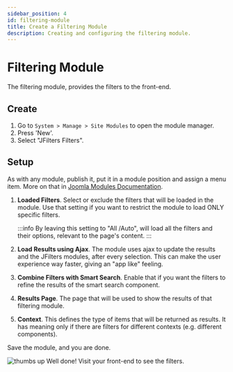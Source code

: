 ```yaml
---
sidebar_position: 4
id: filtering-module
title: Create a Filtering Module
description: Creating and configuring the filtering module.
---
```


# Filtering Module
The filtering module, provides the filters to the front-end.

## Create
1. Go to `System > Manage > Site Modules` to open the module manager.
2. Press 'New'.
3. Select "JFilters Filters".

## Setup
As with any module, publish it, put it in a module position and assign a menu item. More on that in [Joomla Modules Documentation](https://docs.joomla.org/Module).



1. **Loaded Filters**.
    Select or exclude the filters that will be loaded in the module. 
    Use that setting if you want to restrict the module to load ONLY specific filters.
    
    :::info
    By leaving this setting to "All /Auto", will load all the filters and their options, relevant to the page's content.
    :::
    
2. **Load Results using Ajax**. The module uses ajax to update the results and the JFilters modules, after every selection. This can make the user experience way faster, giving an "app like" feeling.

3. **Combine Filters with Smart Search**.
    Enable that if you want the filters to refine the results of the smart search component.
    
4. **Results Page**. The page that will be used to show the results of that filtering module.

5. **Context**. This defines the type of items that will be returned as results. It has meaning only if there are filters for different contexts (e.g. different components).

Save the module, and you are done.

![thumbs up](/img/thumb.svg) Well done! Visit your front-end to see the filters.
